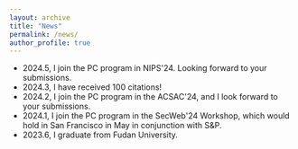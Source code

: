 ```yaml
---
layout: archive
title: "News"
permalink: /news/
author_profile: true
---
```

- 2024.5, I join the PC program in NIPS'24. Looking forward to your submissions. 
- 2024.3, I have received 100 citations! 
- 2024.2, I join the PC program in the ACSAC'24, and I look forward to your submissions. 
- 2024.1, I join the PC program in the SecWeb'24 Workshop, which would hold in San Francisco in May in conjunction with S&P.
- 2023.6, I graduate from Fudan University. 
